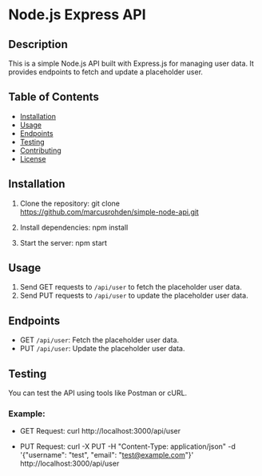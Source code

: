 # Node.js Express API

## Description
This is a simple Node.js API built with Express.js for managing user data. It provides endpoints to fetch and update a placeholder user.

## Table of Contents
- [Installation](#installation)
- [Usage](#usage)
- [Endpoints](#endpoints)
- [Testing](#testing)
- [Contributing](#contributing)
- [License](#license)

## Installation
1. Clone the repository:
git clone https://github.com/marcusrohden/simple-node-api.git

2. Install dependencies:
npm install

3. Start the server:
npm start

## Usage
1. Send GET requests to `/api/user` to fetch the placeholder user data.
2. Send PUT requests to `/api/user` to update the placeholder user data.

## Endpoints
- GET `/api/user`: Fetch the placeholder user data.
- PUT `/api/user`: Update the placeholder user data.

## Testing
You can test the API using tools like Postman or cURL.

### Example:
- GET Request:
curl http://localhost:3000/api/user

- PUT Request:
curl -X PUT -H "Content-Type: application/json" -d '{"username": "test", "email": "test@example.com"}' http://localhost:3000/api/user